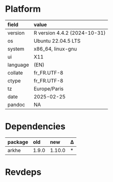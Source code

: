 # Platform

|field    |value                        |
|:--------|:----------------------------|
|version  |R version 4.4.2 (2024-10-31) |
|os       |Ubuntu 22.04.5 LTS           |
|system   |x86_64, linux-gnu            |
|ui       |X11                          |
|language |(EN)                         |
|collate  |fr_FR.UTF-8                  |
|ctype    |fr_FR.UTF-8                  |
|tz       |Europe/Paris                 |
|date     |2025-02-25                   |
|pandoc   |NA                           |

# Dependencies

|package |old   |new    |Δ  |
|:-------|:-----|:------|:--|
|arkhe   |1.9.0 |1.10.0 |*  |

# Revdeps

